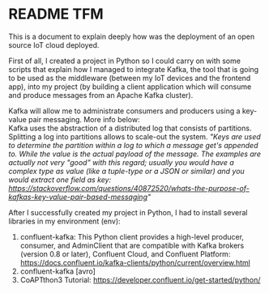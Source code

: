 # README TFM
This is a document to explain deeply how was the deployment of an open source IoT cloud deployed.

First of all, I created a project in Python so I could carry on with some scripts that explain how I managed to integrate Kafka, the tool that is going to be used as the middleware (between my IoT devices and the frontend app), into my project (by building a client application which will consume and produce messages from an Apache Kafka cluster). 

Kafka will allow me to administrate consumers and producers using a key-value pair messaging. More info below:  
Kafka uses the abstraction of a distributed log that consists of partitions. Splitting a log into partitions allows to scale-out the system.
_"Keys are used to determine the partition within a log to which a message get's appended to. While the value is the actual payload of the message. The examples are actually not very "good" with this regard; usually you would have a complex type as value (like a tuple-type or a JSON or similar) and you would extract one field as key: https://stackoverflow.com/questions/40872520/whats-the-purpose-of-kafkas-key-value-pair-based-messaging"_

After I successfully created my project in Python, I had to install several libraries in my environment (env):  
1. confluent-kafka: This Python client provides a high-level producer, consumer, and AdminClient that are compatible with Kafka brokers (version 0.8 or later), Confluent Cloud, and Confluent Platform: https://docs.confluent.io/kafka-clients/python/current/overview.html
2. confluent-kafka [avro]
3. CoAPTthon3
Tutorial: https://developer.confluent.io/get-started/python/
